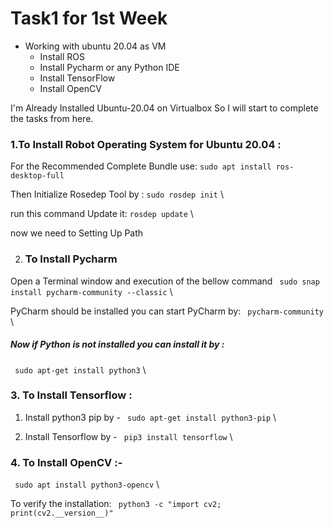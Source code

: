 # Task1 for 1st Week
* Working with ubuntu 20.04 as VM
  - Install ROS
  - Install Pycharm or any Python IDE
  - Install TensorFlow
  - Install OpenCV
  

I'm Already Installed Ubuntu-20.04 on Virtualbox
So I will start to complete the tasks from here.

### 1.To Install Robot Operating System for Ubuntu 20.04 :
For the Recommended Complete Bundle use:
``` sudo apt install ros-desktop-full ``` 


Then Initialize Rosedep Tool by :
``` sudo rosdep init ```
\

run this command  Update it: 
 ``` rosdep update ```
 \

now we need to Setting Up Path 




2. ### To Install Pycharm 
Open a Terminal window and execution of the bellow command
```  sudo snap install pycharm-community --classic ``` 
\

PyCharm should be installed you can start PyCharm by:
```  pycharm-community ``` 
\


##### Now if Python is not installed you can install it by :
 ```  sudo apt-get install python3 ``` 
\

### 3. To Install Tensorflow :

  1. Install python3 pip by -
``` sudo apt-get install python3-pip``` 
\

  2. Install Tensorflow by -
```  pip3 install tensorflow ``` 
\


### 4. To Install OpenCV :-

```  sudo apt install python3-opencv ``` 
\

To verify the installation:
```  python3 -c "import cv2; print(cv2.__version__)" ```  

